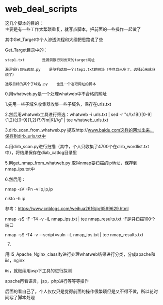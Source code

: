 # web_deal_scripts  

这几个脚本的目的：  
主要是有一些工作太繁琐重复，就写点脚本，把前面的一些操作一起做了  

其中Get_Target中个人渗透流程和大纲把思路说了些  




Get_Target目录中的：  

    step1.txt        是漏洞银行列出来的target网址  

    漏洞银行目标选取.py    是随机选取一个step1.txt的网址（毕竟自己多了，选择起来就麻烦了）  

    选取目标的某个子域名.py    也是一个选取网址的脚本  



0.用whatweb.py是一个处理whatweb中不合格的网址  

1.先用一些子域名收集器收集一些子域名，保存在urls.txt  

2.然后用whatweb工具进行筛选：whatweb -i urls.txt | sed -r "s/\x1B\[([0-9]{1,2}(;[0-9]{1,2})?)?[m|K]//g" | tee whatweb_urls.txt  

3.dirb_scan_from_whatweb.py  提取http://www.baidu.com这样的网址出来，保存到dirb_urls.txt中  

4.用dirb_scan.py进行扫描（其中，个人只收集了4700个在dirb_wordlist.txt中），将结果保存在diab_catlog目录里  
 
5.用get_nmap_from_whatweb.py   取得nmap要扫描的ip地址，保存到nmap_ips.txt中  

6.然后用：  

nmap -sV -Pn -v ip,ip,ip  

nikto -h ip  

参考：https://www.cnblogs.com/weihua2616/p/6599629.html  

nmap -sS -F -T4 -v -iL nmap_ips.txt | tee nmap_results.txt   -F是只扫描100个端口  

nmap -sS -T4 -v --script=vuln -iL nmap_ips.txt | tee nmap_results.txt  

7.

用IIS_Apache_Nginx_classify进行处理whatweb结果进行分类，分成apache和iis，nginx  

iis，就继续用asp下工具的进行探测  

apache再看语言，jsp，php进行等等等操作  





后面的看自己了，个人仅仅只是觉得前面的操作很繁琐但是又不得不做，所以花时间写了脚本处理  
